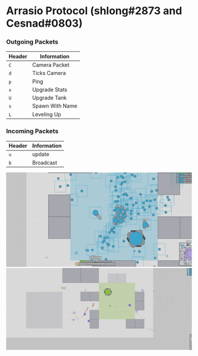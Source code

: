 # Arrasio Protocol (shlong#2873 and Cesnad#0803)
### Outgoing Packets
| Header  | Information       |
|---------|-------------------|
| `C`     | Camera Packet     |
| `d`     | Ticks Camera      |
| `p`     | Ping              |
| `x`     | Upgrade Stats     |
| `U`     | Upgrade Tank      |
| `s`     | Spawn With Name   |
| `L`     | Leveling Up       |

### Incoming Packets
| Header  | Information       |
|---------|-------------------|
| `u`     | update            |
| `b`     | Broadcast         |

![Bots](pictures/bots.PNG)
![FOV](pictures/fov.PNG)
